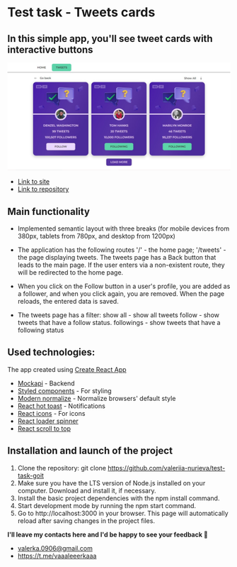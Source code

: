 # Test task - Tweets cards

## In this simple app, you'll see tweet cards with interactive buttons

![Screenshot of a app](./assets/screenshot.jpg)

- [Link to site](https://valeriia-nurieva.github.io/test-task-goit/tweets)
- [Link to repository](https://github.com/valeriia-nurieva/test-task-goit)

## Main functionality

- Implemented semantic layout with three breaks (for mobile devices from 380px,
  tablets from 780px, and desktop from 1200px)

- The application has the following routes '/' - the home page; '/tweets' - the
  page displaying tweets. The tweets page has a Back button that leads to the
  main page. If the user enters via a non-existent route, they will be
  redirected to the home page.

- When you click on the Follow button in a user's profile, you are added as a
  follower, and when you click again, you are removed. When the page reloads,
  the entered data is saved.

- The tweets page has a filter: show all - show all tweets follow - show tweets
  that have a follow status. followings - show tweets that have a following
  status

## Used technologies:

The app created using
[Create React App](https://github.com/facebook/create-react-app)

- [Mockapi](https://mockapi.io/) - Backend
- [Styled components](https://styled-components.com/) - For styling
- [Modern normalize](https://www.npmjs.com/package/modern-normalize) - Normalize
  browsers' default style
- [React hot toast](https://react-hot-toast.com/) - Notifications
- [React icons](https://www.npmjs.com/package/react-icons) - For icons
- [React loader spinner](https://www.npmjs.com/package/react-loader-spinner)
- [React scroll to top](https://www.npmjs.com/package/react-scroll-to-top)

## Installation and launch of the project

1. Clone the repository: git clone
   https://github.com/valeriia-nurieva/test-task-goit
2. Make sure you have the LTS version of Node.js installed on your computer.
   Download and install it, if necessary.
3. Install the basic project dependencies with the npm install command.
4. Start development mode by running the npm start command.
5. Go to http://localhost:3000 in your browser. This page will automatically
   reload after saving changes in the project files.

**I'll leave my contacts here and I'd be happy to see your feedback 🙌**

- valerka.0906@gmail.com
- https://t.me/vaaaleeerkaaa
